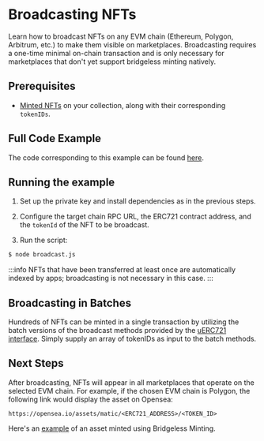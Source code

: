 # Broadcasting NFTs

Learn how to broadcast NFTs on any EVM chain (Ethereum, Polygon, Arbitrum, etc.) to make them visible on marketplaces.
Broadcasting requires a one-time minimal on-chain transaction and is only necessary for marketplaces that 
don't yet support bridgeless minting natively. 

## Prerequisites

- [Minted NFTs](/guides/how-to-without-api/minting) on your collection, along with their corresponding `tokenIDs`.

## Full Code Example

The code corresponding to this example can be found [here](https://github.com/freeverseio/laos-examples/blob/main/broadcast.js).

## Running the example

1. Set up the private key and install dependencies as in the previous steps.

2. Configure the target chain RPC URL, the ERC721 contract address, and the `tokenId` of the NFT to be broadcast.

3. Run the script:
```bash
$ node broadcast.js
```

:::info
NFTs that have been transferred at least once are automatically indexed by apps; broadcasting is not necessary in this case.
:::

## Broadcasting in Batches

Hundreds of NFTs can be minted in a single transaction by utilizing the batch versions of the broadcast
methods provided by the [uERC721 interface](https://github.com/freeverseio/laos-erc721/blob/main/contracts/IERC721Broadcast.sol#L57).
Simply supply an array of tokenIDs as input to the batch methods.

## Next Steps

After broadcasting, NFTs will appear in all marketplaces that operate on the selected EVM chain.
For example, if the chosen EVM chain is Polygon, the following link would display the asset on Opensea:
```
https://opensea.io/assets/matic/<ERC721_ADDRESS>/<TOKEN_ID>
```
Here's an [example](https://opensea.io/assets/matic/0x2f40c1f77ea0634ac917dec84b1f81ce15168f60/86651101796081652033016986086165155778491717863179337049323432681988042343796)
of an asset minted using Bridgeless Minting.